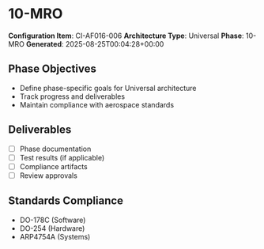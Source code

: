 # 10-MRO

**Configuration Item**: CI-AF016-006
**Architecture Type**: Universal
**Phase**: 10-MRO
**Generated**: 2025-08-25T00:04:28+00:00

## Phase Objectives
- Define phase-specific goals for Universal architecture
- Track progress and deliverables
- Maintain compliance with aerospace standards

## Deliverables
- [ ] Phase documentation
- [ ] Test results (if applicable)
- [ ] Compliance artifacts
- [ ] Review approvals

## Standards Compliance
- DO-178C (Software)
- DO-254 (Hardware)
- ARP4754A (Systems)
